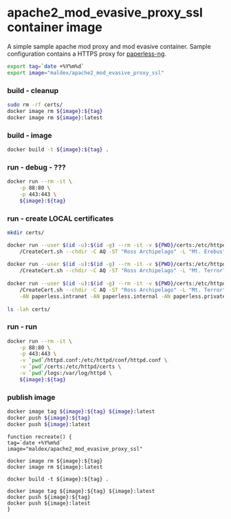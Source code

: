 # apache2_mod_evasive_proxy_ssl container image
A simple sample apache mod proxy and mod evasive container. Sample configuration contains a HTTPS proxy for [paperless-ng](github.com/jonaswinkler/paperless-ng).
```bash
export tag=`date +%Y%m%d`
export image="maldex/apache2_mod_evasive_proxy_ssl"
```

### build - cleanup
```bash
sudo rm -rf certs/
docker image rm ${image}:${tag}
docker image rm ${image}:latest
```

### build - image
```bash
docker build -t ${image}:${tag} . 
```

### run - debug - ???
```bash
docker run --rm -it \
    -p 88:80 \
    -p 443:443 \
    ${image}:${tag}
```

### run - create LOCAL certificates
```bash
mkdir certs/

docker run --user $(id -u):$(id -g) --rm -it -v ${PWD}/certs:/etc/httpd/certs ${image}:${tag} \
    /CreateCert.sh --chdir -C AQ -ST "Ross Archipelago" -L "Mt. Erebus" -O "Hephaestos Skunk Works" -OU "Cert Authority" -E hephaistos@olymp -CN Authority 
    
docker run --user $(id -u):$(id -g) --rm -it -v ${PWD}/certs:/etc/httpd/certs ${image}:${tag} \
    /CreateCert.sh --chdir -C AQ -ST "Ross Archipelago" -L "Mt. Terror" -O "Gollum Jewlery Ltd." -OU "Smeagol's Dept." -E deagol@mordor -CA Authority -CN default
    
docker run --user $(id -u):$(id -g) --rm -it -v ${PWD}/certs:/etc/httpd/certs ${image}:${tag} \
    /CreateCert.sh --chdir -C AQ -ST "Ross Archipelago" -L "Mt. Terror" -O "Hades Notary Inc." -OU "Plutus Accouting Dept." -E kerberos@styx -CA Authority -CN paperless \
    -AN paperless.intranet -AN paperless.internal -AN paperless.private -AN paperless.corp -AN paperless.home -AN paperless.lan -AN paperless.local
    
ls -lah certs/
```

### run - run
```bash
docker run --rm -it \
    -p 88:80 \
    -p 443:443 \
    -v `pwd`/httpd.conf:/etc/httpd/conf/httpd.conf \
    -v `pwd`/certs:/etc/httpd/certs \
    -v `pwd`/logs:/var/log/httpd \
    ${image}:${tag}
```

### publish image
```bash
docker image tag ${image}:${tag} ${image}:latest
docker push ${image}:${tag}
docker push ${image}:latest
```

```
function recreate() {
tag=`date +%Y%m%d`
image="maldex/apache2_mod_evasive_proxy_ssl"

docker image rm ${image}:${tag}
docker image rm ${image}:latest

docker build -t ${image}:${tag} . 

docker image tag ${image}:${tag} ${image}:latest
docker push ${image}:${tag}
docker push ${image}:latest
}
```